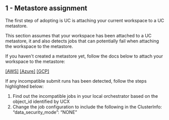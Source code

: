 ## 1 - Metastore assignment

The first step of adopting is UC is attaching your current workspace to a UC metastore.

This section assumes that your workspace has been attached to a UC metastore, it and also detects jobs that can potentially fail when attaching the workspace to the metastore.

If you haven't created a metastore yet, follow the docs below to attach your workspace to the metastore:

[[AWS]](https://docs.databricks.com/en/data-governance/unity-catalog/enable-workspaces.html)
[[Azure]](https://learn.microsoft.com/en-us/azure/databricks/data-governance/unity-catalog/enable-workspaces)
[[GCP]](https://docs.gcp.databricks.com/data-governance/unity-catalog/enable-workspaces.html)

If any incompatible submit runs has been detected, follow the steps highlighted below:

1. Find out the incompatible jobs in your local orchestrator based on the object_id identified by UCX
2. Change the job configuration to include the following in the ClusterInfo:   “data_security_mode”: “NONE”

